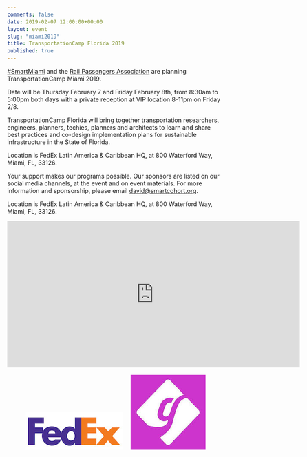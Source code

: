 ```yaml
---
comments: false
date: 2019-02-07 12:00:00+00:00
layout: event
slug: "miami2019"
title: TransportationCamp Florida 2019
published: true
---
```

[#SmartMiami](https://twitter.com/hashtag/SmartMiami) and the [Rail Passengers Association](https://www.railpassengers.org/) are planning TransportationCamp Miami 2019.

Date will be Thursday February 7 and Friday February 8th, from 8:30am to 5:00pm both days
with a private reception at VIP location 8-11pm on Friday 2/8.

TransportationCamp Florida will bring together transportation researchers, engineers, planners, techies, planners and architects
to learn and share best practices and co-design implementation plans for sustainable infrastructure in the State of Florida.

Location is FedEx Latin America & Caribbean HQ, at 800 Waterford Way, Miami, FL, 33126.

Your support makes our programs possible. Our sponsors are listed on our social media channels, at the event and on event materials.
For more information and sponsorship, please email david@smartcohort.org.

Location is FedEx Latin America & Caribbean HQ, at 800 Waterford Way, Miami, FL, 33126.

<iframe src="https://www.google.com/maps/embed?pb=!1m18!1m12!1m3!1d3592.7451359750557!2d-80.30168858497875!3d25.7789804836289!2m3!1f0!2f0!3f0!3m2!1i1024!2i768!4f13.1!3m3!1m2!1s0x88d9b9b88711f659%3A0xe7977091ebbb4478!2s800+Waterford+Way%2C+Miami%2C+FL+33126!5e0!3m2!1sen!2sus!4v1543899497811" width="680" height="340" frameborder="0" style="border:0" allowfullscreen></iframe>

<p align="center">
<img src="fedex.jpg" width="225" height="87"> &nbsp;&nbsp;&nbsp; <img src="getaround.jpeg" width="174" height="174">
